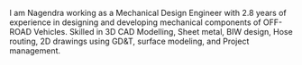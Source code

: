 I am Nagendra working as a Mechanical Design Engineer with 2.8 years of experience in designing and developing mechanical 
components of OFF-ROAD Vehicles. Skilled in 3D CAD Modelling, Sheet metal, BIW design, Hose routing, 
2D drawings using GD&T, surface modeling, and Project management.


